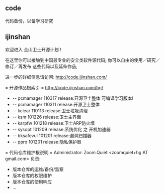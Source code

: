 ## code
代码备份，以备学习研究


## ijinshan
欢迎进入 金山卫士开源计划 !

在这里你可以接触到中国最专业的安全类软件源代码;
你可以自由的使用／研究／修订／再发布 这些代码以及延伸作品;

进一步的详细信息请访问:
  http://code.ijinshan.com/

= 开源作品根索引 =
http://code.ijinshan.com/hg/
+ -- pcmamager   110317 release:开源卫士整体 可编译学习版本!
+ -- pcmamager   110311 release:开源卫士整体
+ -- kclear      110113 release:卫士垃圾清理
+ -- ksm         101226 release:卫士主界面
+ -- karpfw      101218 release:卫士ARP防火墙
+ -- sysopt      101209  release:系统优化 之 开机加速器
+ -- bksafevul   101201  release:漏洞扫描器
+ -- ppro        101201  release:隐私保护器

= 代码仓库维护根说明 =
Administrator: Zoom.Quiet <zoomquiet+hg AT gmail.com>
负责:
+ 版本仓库的运维/备份/监察
+ 版本仓库的权限维护
+ 版本仓库的使用响应
+ ...

